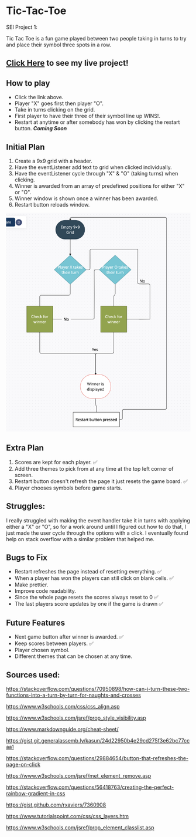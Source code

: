 # Tic-Tac-Toe
SEI Project 1:

Tic Tac Toe is a fun game played between two people taking in turns to try and place their symbol three spots in a row.

## [Click Here](https://antalthomas.github.io/Tic-Tac-Toe/) to see my live project!

## How to play
- Click the link above.
- Player "X" goes first then player "O".
- Take in turns clicking on the grid.
- First player to have their three of their symbol line up WINS!.
- Restart at anytime or after somebody has won by clicking the restart button. ***Coming Soon***


## Initial Plan
1. Create a 9x9 grid with a header.
2. Have the eventListener add text to grid when clicked individually.
3. Have the eventListener cycle through "X" & "O" (taking turns) when clicking.
4. Winner is awarded from an array of predefined positions for either "X" or "O".
5. Winner window is shown once a winner has been awarded.
6. Restart button reloads window.

![Flow Chart](./Images/flowChart.png)

## Extra Plan
1. Scores are kept for each player. :white_check_mark:
2. Add three themes to pick from at any time at the top left corner of screen.
3. Restart button doesn't refresh the page it just resets the game board. :white_check_mark:
4. Player chooses symbols before game starts.

## Struggles:
I really struggled with making the event handler take it in turns with applying either a "X" or "O", so for a work around until I figured out how to do that, I just made the user cycle through the options with a click. I eventually found help on stack overflow with a similar problem that helped me.

## Bugs to Fix
- Restart refreshes the page instead of resetting everything.  :white_check_mark:
- When a player has won the players can still click on blank cells. :white_check_mark:
- Make prettier.
- Improve code readability.
- Since the whole page resets the scores always reset to 0  :white_check_mark:
- The last players score updates by one if the game is drawn :white_check_mark:

## Future Features
- Next game button after winner is awarded.  :white_check_mark:
- Keep scores between players.  :white_check_mark:
- Player chosen symbol.
- Different themes that can be chosen at any time.

## Sources used:
https://stackoverflow.com/questions/70950898/how-can-i-turn-these-two-functions-into-a-turn-by-turn-for-naughts-and-crosses

https://www.w3schools.com/css/css_align.asp

https://www.w3schools.com/jsref/prop_style_visibility.asp

https://www.markdownguide.org/cheat-sheet/

https://gist.git.generalassemb.ly/kasun/24d22950b4e29cd275f3e62bc77ccaa1

https://stackoverflow.com/questions/29884654/button-that-refreshes-the-page-on-click

https://www.w3schools.com/jsref/met_element_remove.asp

https://stackoverflow.com/questions/56418763/creating-the-perfect-rainbow-gradient-in-css

https://gist.github.com/rxaviers/7360908

https://www.tutorialspoint.com/css/css_layers.htm

https://www.w3schools.com/jsref/prop_element_classlist.asp